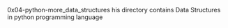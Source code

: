 0x04-python-more_data_structures
his directory contains Data Structures in python programming language
